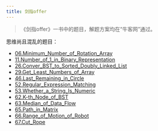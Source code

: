 ```yaml
---
title: 剑指offer
---
```


> 《剑指offer》一书中的题目，解题方案均在“牛客网”通过。

思维尚且混乱的题目：

- [06.Minimum_Number_of_Rotation_Array](06.Minimum_Number_of_Rotation_Array.cpp)
- [11.Number_of_1_in_Binary_Representation](11.Number_of_1_in_Binary_Representation.cpp)
- [26.Conver_BST_to_Sorted_Doubly_Linked_List](26.Conver_BST_to_Sorted_Doubly_Linked_List.cpp)
- [29.Get_Least_Numbers_of_Array](29.Get_Least_Numbers_of_Array.cpp)
- [46.Last_Remaining_in_Circle](46.Last_Remaining_in_Circle.cpp)
- [52.Regular_Expression_Matching](52.Regular_Expression_Matching.cpp)
- [53.Whether_a_String_Is_Numeric](53.Whether_a_String_Is_Numeric.cpp)
- [62.K-th_Node_of_BST](62.K-th_Node_of_BST.cpp)
- [63.Median_of_Data_Flow](63.Median_of_Data_Flow.cpp)
- [65.Path_in_Matrix](65.Path_in_Matrix.cpp)
- [66.Range_of_Motion_of_Robot](66.Range_of_Motion_of_Robot.cpp)
- [67.Cut_Rope](67.Cut_Rope.cpp)
